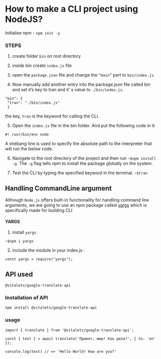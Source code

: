 # How to make a CLI project using NodeJS?

Initialise npm - `npm init -y`

### STEPS

1. create folder `bin` on root directory

2. inside bin create `index.js` file

3. open the `package.json` file and change the `“main”` part to `bin/index.js`.

4. Now manually add another entry into the package.json file called bin and set it’s key to tran and it’ s value to `./bin/index.js`.

```
"bin": {
 "tran": "./bin/index.js"
 }
```

the key, `tran` is the keyword for calling the CLI.

5. Open the `index.js` file in the bin folder. And put the following code in it:

```
#! /usr/bin/env node
```

A shebang line is used to specify the absolute path to the interpreter that will run the below code.

6. Navigate to the root directory of the project and then run `~$npm install -g`.
   The `-g` flag tells npm to install the package globally on the system.

7. Test the CLI by typing the specified keyword in the terminal.
   `~$tran`

## Handling CommandLine argument

Although `Node.js` offers built-in functionality for handling command line arguments, we are going to use an npm package called [yargs](https://www.npmjs.com/package/yargs "visit npm yargs") which is specifically made for building CLI

#### YARGS

1. install `yargs`

```
~$npm i yargs
```

2. include the module in your index.js :

```
const yargs = require("yargs");
```

## API used

```
@vitalets/google-translate-api
```

### Installation of API

```
npm install @vitalets/google-translate-api
```

### usage

```
import { translate } from '@vitalets/google-translate-api';

const { text } = await translate('Привет, мир! Как дела?', { to: 'en' });

console.log(text) // => 'Hello World! How are you?'
```
